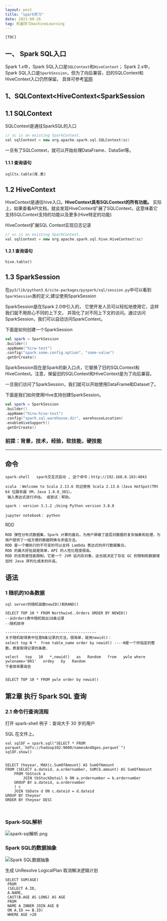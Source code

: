 ```yaml
---
layout: post
title: "spark学习"
date: 2021-09-26
tag: 机器学习machineLearning	
---
```


`[TOC]`







## 一、 Spark SQL入口

Spark 1.x中，Spark SQL入口是`SQLContext`和`HiveContext`；
 Spark 2.x中，Spark SQL入口是`SparkSession`，但为了向后兼容，旧的SQLContext和HiveContext入口仍然保留。
 具体可参考[官网](https://links.jianshu.com/go?to=http%3A%2F%2Fspark.apache.org%2Fdocs%2F1.6.0%2Fsql-programming-guide.html)

## 1、SQLContext<HiveContext<SparkSession

## 1.1 SQLContext

SQLContext是通往SparkSQL的入口

```cpp
// sc is an existing SparkContext.
val sqlContext = new org.apache.spark.sql.SQLContext(sc)
```

一旦有了SQLContext，就可以开始处理DataFrame、DataSet等。

#### 1.1.1 查询语句

```
sqlCtx.table(库.表)
```



## 1.2 HiveContext

HiveContext是通往hive入口。**HiveContext具有SQLContext的所有功能。**
 实际上，如果查看API文档，就会发现HiveContext扩展了SQLContext，这意味着它支持SQLContext支持的功能以及更多(Hive特定的功能)

HiveContext扩展SQL Context实现日志记录

```cpp
// sc is an existing SparkContext.
val sqlContext = new org.apache.spark.sql.hive.HiveContext(sc)
```

#### 1.2.1 查询语句

```
hive.table()
```



## 1.3 SparkSession

在`py3/lib/python3.6/site-packages/pyspark/sql/session.py`中可以看到`SparkSession`类的定义;建议使用SparkSession

SparkSession是在Spark 2.0中引入的，
 它使开发人员可以轻松地使用它，这样我们就不用担心不同的上下文，
 并简化了对不同上下文的访问。通过访问SparkSession，我们可以自动访问SparkContext。

下面是如何创建一个SparkSession

```kotlin
val spark = SparkSession
.builder()
.appName("hirw-test")
.config("spark.some.config.option", "some-value")
.getOrCreate()
```

SparkSession现在是Spark的新入口点，它替换了旧的SQLContext和HiveContext。注意，保留旧的SQLContext和HiveContext是为了向后兼容。

一旦我们访问了SparkSession，我们就可以开始使用DataFrame和Dataset了。

下面是我们如何使用Hive支持创建SparkSession。

```kotlin
val spark = SparkSession
.builder()
.appName("hirw-hive-test")
.config("spark.sql.warehouse.dir", warehouseLocation)
.enableHiveSupport()
.getOrCreate()
```





### 前提：背景，技术，经验，软技能，硬技能 

----



## 命令

```
spark-shell   spark交互式启动 , 这个命令；http://192.168.0.103:4043

scala ：Welcome to Scala 2.13.6 欢迎使用 Scala 2.13.6（Java HotSpot(TM) 64 位服务器 VM，Java 1.8.0_301）。
 输入表达式进行评估。 或尝试：帮助。

spark : version 3.1.2 ;Using Python version 3.8.8 

jupyter notebook： python
```

RDD

```
RDD 弹性分布式数据集，Spark 计算的基石，为用户屏蔽了底层对数据的复杂抽象和处理，为用户提供了一组方便的数据转换与求值方法。
RDD 是一个懒执行的不可变的可以支持 Lambda 表达式的并行数据集合。
RDD 的最大好处就是简单，API 的人性化程度很高。
RDD 的劣势是性能限制，它是一个 JVM 驻内存对象，这也就决定了存在 GC 的限制和数据增加时 Java 序列化成本的升高。
```







## 语法



### 1 随机的10条数据

```
sql server的随机函数newID()和RAND()

SELECT TOP 10 * FROM Northwind..Orders ORDER BY NEWID()
--从Orders表中随机取出10条记录
--随机排序

-----------------------------------------
关于随机取得表中任意N条记录的方法，很简单，就用newid()：
select top N *  from table_name order by newid() ----N是一个你指定的整数，表是取得记录的条数.

select   top   10   *,newid()   as   Random   from   ywle where   ywlename='001'   ordey   by   Random
下者效率要高些


SELECT TOP 10 * FROM ywle order by newid()
```



## 第2章 执行 Spark SQL 查询

### 2.1 命令行查询流程

打开 spark-shell
例子：查询大于 30 岁的用户



 SQL 在文件上。

```
val sqlDF = spark.sql("SELECT * FROM parquet.`hdfs://hadoop102:9000/namesAndAges.parquet`")
sqlDF.show()


SELECT theyear, MAX(c.SumOfAmount) AS SumOfAmount
FROM (SELECT a.dateid, a.ordernumber, SUM(b.amount) AS SumOfAmount
	FROM tbStock a
		JOIN tbStockDetail b ON a.ordernumber = b.ordernumber
	GROUP BY a.dateid, a.ordernumber
	) c
	JOIN tbDate d ON c.dateid = d.dateid
GROUP BY theyear
ORDER BY theyear DESC

 

```

### Spark-SQL解析

![spark-sql解析.png](/Users/tianzi/Pictures/spark-sql解析.png)



### Spark SQL的数据抽象

![Spark SQL数据抽象](../../../Pictures/Spark%20SQL%E6%95%B0%E6%8D%AE%E6%8A%BD%E8%B1%A1.png)

生成 UnResolve LogicalPlan 取消解决逻辑计划

```
SELECT SUM(AGE)
 FROM
 (SELECT A.ID,
 A.NAME,
 CAST(B.AGE AS LONG) AS AGE 
 FROM 
 NAME A INNER JOIN AGE B 
 ON A.ID == B.ID) 
 WHERE AGE >20
```

